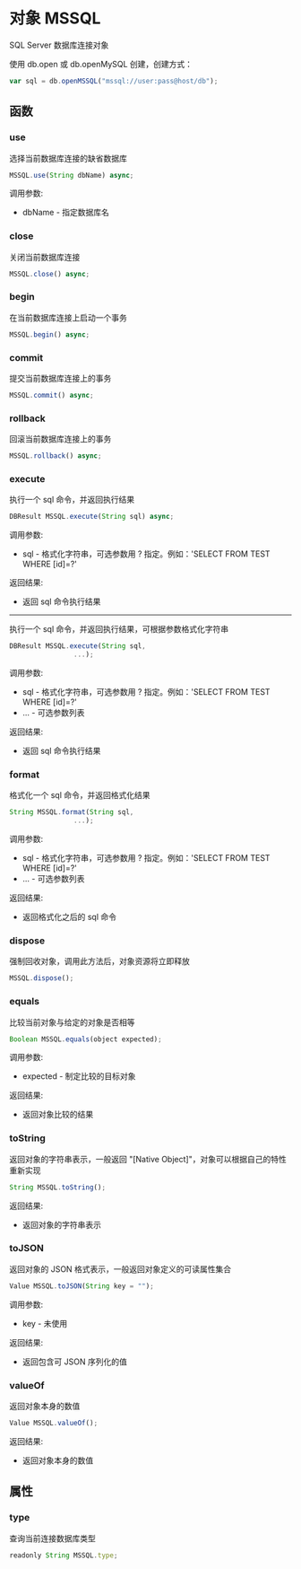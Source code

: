 # 对象 MSSQL
SQL Server 数据库连接对象

使用 db.open 或 db.openMySQL 创建，创建方式：
```JavaScript
var sql = db.openMSSQL("mssql://user:pass@host/db");
```
## 函数
        
### use
选择当前数据库连接的缺省数据库
```JavaScript
MSSQL.use(String dbName) async;
```

调用参数:
* dbName - 指定数据库名

### close
关闭当前数据库连接
```JavaScript
MSSQL.close() async;
```

### begin
在当前数据库连接上启动一个事务
```JavaScript
MSSQL.begin() async;
```

### commit
提交当前数据库连接上的事务
```JavaScript
MSSQL.commit() async;
```

### rollback
回滚当前数据库连接上的事务
```JavaScript
MSSQL.rollback() async;
```

### execute
执行一个 sql 命令，并返回执行结果
```JavaScript
DBResult MSSQL.execute(String sql) async;
```

调用参数:
* sql - 格式化字符串，可选参数用 ? 指定。例如：&#39;SELECT FROM TEST WHERE [id]=?&#39;

返回结果:
* 返回 sql 命令执行结果

--------------------------
执行一个 sql 命令，并返回执行结果，可根据参数格式化字符串
```JavaScript
DBResult MSSQL.execute(String sql,
                ...);
```

调用参数:
* sql - 格式化字符串，可选参数用 ? 指定。例如：&#39;SELECT FROM TEST WHERE [id]=?&#39;
* ... - 可选参数列表

返回结果:
* 返回 sql 命令执行结果

### format
格式化一个 sql 命令，并返回格式化结果
```JavaScript
String MSSQL.format(String sql,
                ...);
```

调用参数:
* sql - 格式化字符串，可选参数用 ? 指定。例如：&#39;SELECT FROM TEST WHERE [id]=?&#39;
* ... - 可选参数列表

返回结果:
* 返回格式化之后的 sql 命令

### dispose
强制回收对象，调用此方法后，对象资源将立即释放
```JavaScript
MSSQL.dispose();
```

### equals
比较当前对象与给定的对象是否相等
```JavaScript
Boolean MSSQL.equals(object expected);
```

调用参数:
* expected - 制定比较的目标对象

返回结果:
* 返回对象比较的结果

### toString
返回对象的字符串表示，一般返回 &#34;[Native Object]&#34;，对象可以根据自己的特性重新实现
```JavaScript
String MSSQL.toString();
```

返回结果:
* 返回对象的字符串表示

### toJSON
返回对象的 JSON 格式表示，一般返回对象定义的可读属性集合
```JavaScript
Value MSSQL.toJSON(String key = "");
```

调用参数:
* key - 未使用

返回结果:
* 返回包含可 JSON 序列化的值

### valueOf
返回对象本身的数值
```JavaScript
Value MSSQL.valueOf();
```

返回结果:
* 返回对象本身的数值

## 属性
        
### type
查询当前连接数据库类型
```JavaScript
readonly String MSSQL.type;
```

